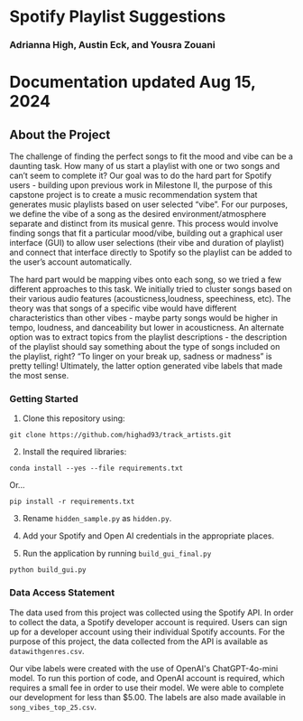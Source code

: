 # Spotify Playlist Suggestions 
### Adrianna High, Austin Eck, and Yousra Zouani
# Documentation updated Aug 15, 2024

## About the Project 

The challenge of finding the perfect songs to fit the mood and vibe can be a daunting task. How many of us start a playlist with one or two songs and can’t seem to complete it? Our goal was to do the hard part for Spotify users - building upon previous work in Milestone II, the purpose of this capstone project is to create a music recommendation system that generates music playlists based on user selected “vibe”.  For our purposes, we define the vibe of a song as the desired environment/atmosphere separate and distinct from its musical genre. This process would involve finding songs that fit a particular mood/vibe, building out a graphical user interface (GUI) to allow user selections (their vibe and duration of playlist) and connect that interface directly to Spotify so the playlist can be added to the user’s account automatically. 

The hard part would be mapping vibes onto each song, so we tried a few different approaches to this task. We initially tried to cluster songs based on their various audio features (acousticness,loudness, speechiness, etc). The theory was that songs of a specific vibe would have different characteristics than other vibes - maybe party songs would be higher in tempo, loudness, and danceability but lower in acousticness. An alternate option was to extract topics from the playlist descriptions - the description of the playlist should say something about the type of songs included on the playlist, right? “To linger on your break up, sadness or madness” is pretty telling! Ultimately, the latter option generated vibe labels that made the most sense.

### Getting Started 
1. Clone this repository using:

`git clone https://github.com/highad93/track_artists.git`

2. Install the required libraries: 

`conda install --yes --file requirements.txt`

Or... 

`pip install -r requirements.txt`

3. Rename `hidden_sample.py` as `hidden.py`. 

4. Add your Spotify and Open AI credentials in the appropriate places. 
5. Run the application by running `build_gui_final.py`

`python build_gui.py`

### Data Access Statement 

The data used from this project was collected using the Spotify API. 
In order to collect the data, a Spotify developer account is required. 
Users can sign up for a developer account using their individual Spotify accounts. 
For the purpose of this project, the data collected from the API is available as `datawithgenres.csv`. 

Our vibe labels were created with the use of OpenAI's ChatGPT-4o-mini model. 
To run this portion of code, and OpenAI account is required, which requires a small fee in order to use their model. 
We were able to complete our development for less than $5.00. The labels are also made available in `song_vibes_top_25.csv`.




